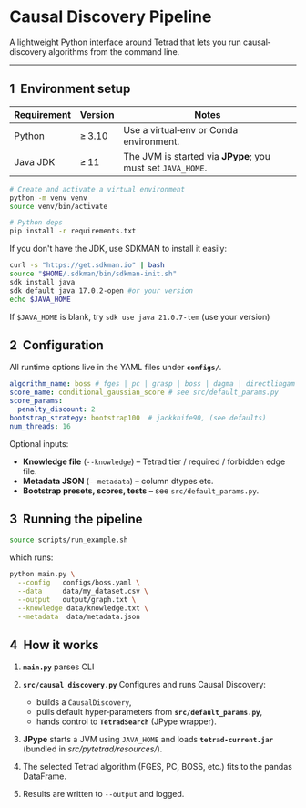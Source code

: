 # Causal Discovery Pipeline

A lightweight Python interface around Tetrad that lets you run causal‐discovery algorithms from the command line.

---

## 1  Environment setup

| Requirement | Version | Notes                                                           |
| ----------- | ------- | --------------------------------------------------------------- |
| Python      | ≥ 3.10  | Use a virtual‑env or Conda environment.                         |
| Java JDK    | ≥ 11    | The JVM is started via **JPype**; you must set `JAVA_HOME`. |

```bash
# Create and activate a virtual environment
python -m venv venv
source venv/bin/activate

# Python deps
pip install -r requirements.txt
```

If you don't have the JDK, use SDKMAN to install it easily:
```bash
curl -s "https://get.sdkman.io" | bash
source "$HOME/.sdkman/bin/sdkman-init.sh"
sdk install java 
sdk default java 17.0.2-open #or your version
echo $JAVA_HOME
```
If `$JAVA_HOME` is blank, try `sdk use java 21.0.7-tem` (use your version)


## 2  Configuration

All runtime options live in the YAML files under **`configs/`**.

```yaml
algorithm_name: boss # fges | pc | grasp | boss | dagma | directlingam ...
score_name: conditional_gaussian_score # see src/default_params.py
score_params:
  penalty_discount: 2
bootstrap_strategy: bootstrap100  # jackknife90, (see defaults)
num_threads: 16
```

Optional inputs:

* **Knowledge file** (`--knowledge`) – Tetrad tier / required / forbidden edge file.
* **Metadata JSON** (`--metadata`) – column dtypes etc.
* **Bootstrap presets, scores, tests** – see `src/default_params.py`.


## 3  Running the pipeline
```bash
source scripts/run_example.sh

```
which runs:
```bash
python main.py \
  --config   configs/boss.yaml \
  --data     data/my_dataset.csv \
  --output   output/graph.txt \
  --knowledge data/knowledge.txt \
  --metadata  data/metadata.json
```



## 4  How it works

1. **`main.py`** parses CLI
2. **`src/causal_discovery.py`** Configures and runs Causal Discovery:

   * builds a `CausalDiscovery`,
   * pulls default hyper‑parameters from **`src/default_params.py`**,
   * hands control to **`TetradSearch`** (JPype wrapper).
3. **JPype** starts a JVM using `JAVA_HOME` and loads **`tetrad-current.jar`** (bundled in *src/pytetrad/resources/*).
4. The selected Tetrad algorithm (FGES, PC, BOSS, etc.) fits to the pandas DataFrame.
5. Results are written to `--output` and logged.
